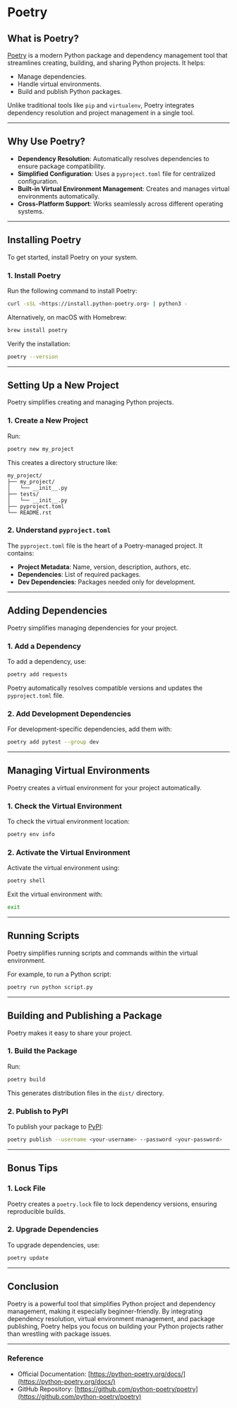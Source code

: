 # Poetry

## **What is Poetry?**

[Poetry](https://python-poetry.org/) is a modern Python package and dependency management tool that streamlines creating, building, and sharing Python projects. It helps:

- Manage dependencies.
- Handle virtual environments.
- Build and publish Python packages.

Unlike traditional tools like `pip` and `virtualenv`, Poetry integrates dependency resolution and project management in a single tool.

---

## **Why Use Poetry?**

- **Dependency Resolution**: Automatically resolves dependencies to ensure package compatibility.
- **Simplified Configuration**: Uses a `pyproject.toml` file for centralized configuration.
- **Built-in Virtual Environment Management**: Creates and manages virtual environments automatically.
- **Cross-Platform Support**: Works seamlessly across different operating systems.

---

## **Installing Poetry**

To get started, install Poetry on your system.

### **1. Install Poetry**

Run the following command to install Poetry:

```bash
curl -sSL <https://install.python-poetry.org> | python3 -

```

Alternatively, on macOS with Homebrew:

```bash
brew install poetry

```

Verify the installation:

```bash
poetry --version

```

---

## **Setting Up a New Project**

Poetry simplifies creating and managing Python projects.

### **1. Create a New Project**

Run:

```bash
poetry new my_project

```

This creates a directory structure like:

```
my_project/
├── my_project/
│   └── __init__.py
├── tests/
│   └── __init__.py
├── pyproject.toml
└── README.rst

```

### **2. Understand `pyproject.toml`**

The `pyproject.toml` file is the heart of a Poetry-managed project. It contains:

- **Project Metadata**: Name, version, description, authors, etc.
- **Dependencies**: List of required packages.
- **Dev Dependencies**: Packages needed only for development.

---

## **Adding Dependencies**

Poetry simplifies managing dependencies for your project.

### **1. Add a Dependency**

To add a dependency, use:

```bash
poetry add requests

```

Poetry automatically resolves compatible versions and updates the `pyproject.toml` file.

### **2. Add Development Dependencies**

For development-specific dependencies, add them with:

```bash
poetry add pytest --group dev

```

---

## **Managing Virtual Environments**

Poetry creates a virtual environment for your project automatically.

### **1. Check the Virtual Environment**

To check the virtual environment location:

```bash
poetry env info

```

### **2. Activate the Virtual Environment**

Activate the virtual environment using:

```bash
poetry shell

```

Exit the virtual environment with:

```bash
exit

```

---

## **Running Scripts**

Poetry simplifies running scripts and commands within the virtual environment.

For example, to run a Python script:

```bash
poetry run python script.py

```

---

## **Building and Publishing a Package**

Poetry makes it easy to share your project.

### **1. Build the Package**

Run:

```bash
poetry build

```

This generates distribution files in the `dist/` directory.

### **2. Publish to PyPI**

To publish your package to [PyPI](https://pypi.org/):

```bash
poetry publish --username <your-username> --password <your-password>

```

---

## **Bonus Tips**

### **1. Lock File**

Poetry creates a `poetry.lock` file to lock dependency versions, ensuring reproducible builds.

### **2. Upgrade Dependencies**

To upgrade dependencies, use:

```bash
poetry update

```

---

## **Conclusion**

Poetry is a powerful tool that simplifies Python project and dependency management, making it especially beginner-friendly. By integrating dependency resolution, virtual environment management, and package publishing, Poetry helps you focus on building your Python projects rather than wrestling with package issues.

---

### **Reference**

- Official Documentation: [https://python-poetry.org/docs/](https://python-poetry.org/docs/)
- GitHub Repository: [https://github.com/python-poetry/poetry](https://github.com/python-poetry/poetry)